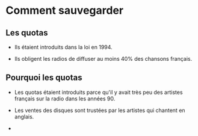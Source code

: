 # Comment sauvegarder

## Les quotas

- Ils étaient introduits dans la loi en 1994.

- Ils obligent les radios de diffuser au moins 40% des chansons français.

## Pourquoi les quotas

- Les quotas étaient introduits parce qu'il y avait très peu des artistes français sur la radio dans les années 90.

- Les ventes des disques sont trustées par les artistes qui chantent en anglais. 

- 


